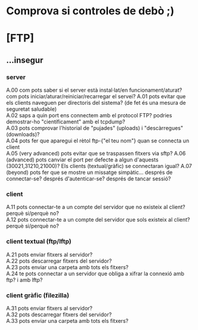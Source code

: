 # Comprova si controles de debò ;) 

# [FTP]  
## ...insegur  
### server  
A.00 com pots saber si el server està instal·lat/en funcionament/aturat? com pots iniciar/aturar/reiniciar/recarregar el servei?
A.01 pots evitar que els clients naveguen per directoris del sistema? (de fet és una mesura de seguretat saludable)   
A.02 saps a quin port ens connectem amb el protocol FTP? podries demostrar-ho "científicament" amb el tcpdump?  
A.03 pots comprovar l'historial de "pujades" (uploads) i "descàrregues" (downloads)?   
A.04 pots fer que aparegui el rètol ftp-{"el teu nom"} quan se connecta un client  
A.05 (very advanced) pots evitar que se traspassen fitxers via sftp? 
A.06 (advanced) pots canviar el port per defecte a algun d'aquests (30021,31210,21000)? Els clients (textual/gràfic) se connectaran igual? 
A.07 (beyond) pots fer que se mostre un missatge simpàtic... després de connectar-se? després d'autenticar-se? després de tancar sessió? 

### client  
A.11 pots connectar-te a un compte del servidor que no existeix al client? perquè si/perquè no?  
A.12 pots connectar-te a un compte del servidor que sols existeix al client? perquè si/perquè no?  

### client textual (ftp/lftp)  
A.21 pots enviar fitxers al servidor?  
A.22 pots descarregar fitxers del servidor?  
A.23 pots enviar una carpeta amb tots els fitxers?  
A.24 te pots connectar a un servidor que obliga a xifrar la connexió amb ftp? i amb lftp?   
 
### client gràfic (filezilla)  
A.31 pots enviar fitxers al servidor?  
A.32 pots descarregar fitxers del servidor?  
A.33 pots enviar una carpeta amb tots els fitxers?  


